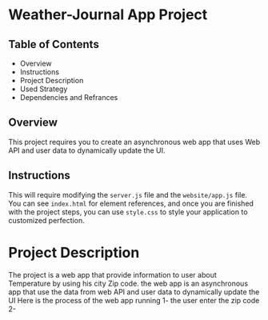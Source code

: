 # Weather-Journal App Project

## Table of Contents
* Overview
* Instructions
* Project Description
* Used Strategy
* Dependencies and Refrances 

## Overview
This project requires you to create an asynchronous web app that uses Web API and user data to dynamically update the UI. 

## Instructions
This will require modifying the `server.js` file and the `website/app.js` file. You can see `index.html` for element references, and once you are finished with the project steps, you can use `style.css` to style your application to customized perfection.

# Project Description
The project is a web app that provide information to user about Temperature by using his city Zip code.
the web app is an  asynchronous app that use the data from web API and user data to dynamically update the UI 
Here is the process of the web app running
1- the user enter the zip code
2- 